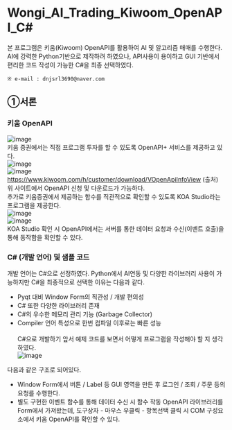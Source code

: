 # Wongi_AI_Trading_Kiwoom_OpenAPI_C#
본 프로그램은 키움(Kiwoom) OpenAPI를 활용하여 AI 및 알고리즘 매매를 수행한다. AI에 강력한 Python기반으로 제작하려 하였으나, API사용이 용이하고 GUI 기반에서 편리한 코드 작성이 가능한 C#을 최종 선택하였다. <br>

`※ e-mail : dnjsrl3690@naver.com`
## ①서론
### 키움 OpenAPI
![image](https://user-images.githubusercontent.com/68767122/129469565-4970850c-760f-4dfc-b86f-13118c92b6c3.png)<br>
키움 증권에서는 직접 프로그램 투자를 할 수 있도록 OpenAPI+ 서비스를 제공하고 있다.<br>
![image](https://user-images.githubusercontent.com/68767122/129469597-5af0715d-b8a3-4ae4-af08-1f75b0b76d0a.png)<br>
![image](https://user-images.githubusercontent.com/68767122/129469603-d49cc407-581b-4213-a99a-76fe44f9780c.png)<br>
https://www.kiwoom.com/h/customer/download/VOpenApiInfoView  (출처)<br>
위 사이트에서 OpenAPI 신청 및 다운로드가 가능하다. <br>
추가로 키움증권에서 제공하는 함수를 직관적으로 확인할 수 있도록 KOA Studio라는 프로그램을 제공한다.<br>
![image](https://user-images.githubusercontent.com/68767122/129469902-eae88532-ede8-4a53-b6fb-1f9a84eadd4d.png)<br>
![image](https://user-images.githubusercontent.com/68767122/129470472-b6e5997d-8060-456f-be57-a6f8fe72adb3.png)<br>
KOA Studio 확인 시 OpenAPI에서는 서버를 통한 데이터 요청과 수신(이벤트 호출)을 통해 동작함을 확인할 수 있다.<br>
### C# (개발 언어) 및 샘플 코드
개발 언어는 C#으로 선정하였다. Python에서 AI연동 및 다양한 라이브러리 사용이 가능하지만 C#을 최종적으로 선택한 이유는 다음과 같다.<br>
- Pyqt 대비 Window Form의 직관성 / 개발 편의성
- C# 또한 다양한 라이브러리 존재
- C#의 우수한 메모리 관리 기능 (Garbage Collector)
- Compiler 언어 특성으로 한번 컴파일 이후로는 빠른 성능
<br><br>
C#으로 개발하기 앞서 예제 코드를 보면서 어떻게 프로그램을 작성해야 할 지 생각하였다.<br>
![image](https://user-images.githubusercontent.com/68767122/129470796-a4312814-96d3-4b54-9c19-aebd183db5b5.png)

다음과 같은 구조로 되어있다. <br>
- Window Form에서 버튼 / Label 등 GUI 영역을 만든 후 로그인 / 조회 / 주문 등의 요청를 수행한다.
- 별도 구현한 이벤트 함수를 통해 데이터 수신 시 함수 작동
OpenAPI 라이브러리를 Form에서 가져왔는데, 도구상자 - 마우스 우클릭 - 항목선택 클릭 시 COM 구성요소에서 키움 OpenAPI를 확인할 수 있다.<br>



